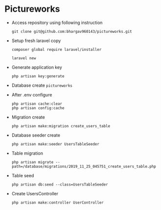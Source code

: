 # Pictureworks
* Access repository using following instruction
    ```
    git clone git@github.com:bhargav960143/pictureworks.git
    ```
* Setup fresh laravel copy
    ```
    composer global require laravel/installer
    ```
    ```
    laravel new
    ```
* Generate application key
    ```
    php artisan key:generate
    ```
* Database create ``pictureworks``

* After .env configure
    ```
    php artisan cache:clear
    php artisan config:cache
    ```
* Migration create 
    ```
    php artisan make:migration create_users_table
    ```
* Database seeder create
    ```
    php artisan make:seeder UsersTableSeeder
    ```    
* Table migration  
    ```
    php artisan migrate --path=/database/migrations/2019_11_25_045751_create_users_table.php
    ```
* Table seed
    ```
    php artisan db:seed --class=UsersTableSeeder
    ```
* Create UsersController 
    ```
    php artisan make:controller UserController
    ```
